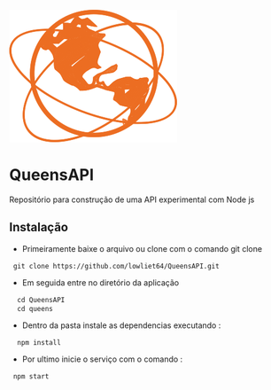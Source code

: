 ![img](https://github.com/lowliet64/QueensAPI/blob/main/queens_API.png)
# QueensAPI  
Repositório para construção de uma API experimental com Node js

## Instalação
   
   * Primeiramente baixe o arquivo ou clone com o comando git clone
   
~~~
 git clone https://github.com/lowliet64/QueensAPI.git
~~~

  * Em seguida entre no diretório da aplicação
  
  ~~~
    cd QueensAPI
    cd queens
  ~~~~
   * Dentro da pasta instale as dependencias executando :
   
  ~~~
    npm install
  ~~~~
  
  * Por ultimo inicie o serviço com o comando :
  ~~~
   npm start
  ~~~~
